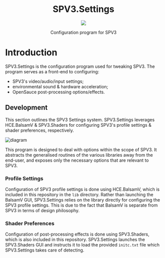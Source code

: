 <html>
    <h1 align="center">
        SPV3.Settings
    </h1>
    <p align="center">
        <img src="https://user-images.githubusercontent.com/10241434/49627227-a3db0880-fa18-11e8-8836-9af3c0a96a5b.png">
    <p>
    <p align="center">
        Configuration program for SPV3
    </p>
</html>

# Introduction

SPV3.Settings is the configuration program used for tweaking SPV3. The program serves as a front-end to configuring:

- SPV3's video/audio/input settings;
- environmental sound & hardware acceleration;
- OpenSauce post-processing options/effects.

## Development

This section outlines the SPV3 Settings system. SPV3.Settings leverages HCE.BalsamV & SPV3.Shaders for configuring
SPV3's profile settings & shader preferences, respectively.

![diagram](https://user-images.githubusercontent.com/10241434/49387977-05238300-f75e-11e8-8eba-b8381039861a.png)

This program is designed to deal with options within the scope of SPV3. It abstracts the generalised routines of the
various libraries away from the end-user, and exposes only the necessary options that are relevant to SPV3.

### Profile Settings

Configuration of SPV3 profile settings is done using HCE.BalsamV, which is included in this repository in the `lib`
directory. Rather than launching the BalsamV GUI, SPV3.Settings relies on the library directly for configuring the
SPV3 profile settings. This is due to the fact that BalsamV is separate from SPV3 in terms of design philosophy.

### Shader Preferences

Configuration of post-processing effects is done using SPV3.Shaders, which is also included in this repository.
SPV3.Settings launches the SPV3.Shaders GUI and instructs it to load the provided `initc.txt` file which SPV3.Settings
takes care of detecting. 